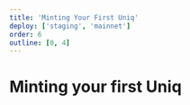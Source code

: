 ```yaml
---
title: 'Minting Your First Uniq'
deploy: ['staging', 'mainnet']
order: 6
outline: [0, 4]
---
```


# Minting your first Uniq
